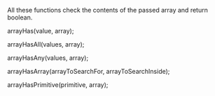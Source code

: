 All these functions check the contents of the passed array and return boolean.

arrayHas(value, array);

arrayHasAll(values, array);

arrayHasAny(values, array);

arrayHasArray(arrayToSearchFor, arrayToSearchInside);

arrayHasPrimitive(primitive, array);